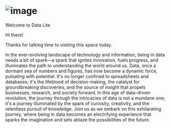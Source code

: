 # ![image](https://github.com/Kavya-12345/datalite/assets/31597200/3029270a-aafb-4aed-a1ab-9f3bb4792926)

Welcome to Data Lite

Hi there!

Thanks for talking time to visiting this space today. 

In the ever-evolving landscape of technology and information, being in data needs a bit of spark—a spark that ignites innovation, fuels progress, and illuminates the path to understanding the world around us. Data, once a dormant sea of numbers and figures, has now become a dynamic force, pulsating with potential. It's no longer confined to spreadsheets and databases; it's the lifeblood of decision-making, the catalyst for groundbreaking discoveries, and the source of insight that propels businesses, research, and society forward. In this age of data-driven revolution, the journey through the intricacies of data is not a mundane one; it's a journey illuminated by the spark of curiosity, creativity, and the relentless pursuit of knowledge. Join us as we embark on this exhilarating journey, where being in data becomes an electrifying experience that sparks the imagination and sets ablaze the possibilities of the future.

